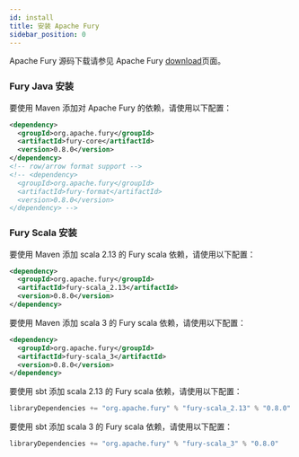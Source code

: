 ```yaml
---
id: install
title: 安装 Apache Fury
sidebar_position: 0
---
```


Apache Fury 源码下载请参见 Apache Fury [download](https://github.com/apache/fury/releases)页面。

### Fury Java 安装

要使用 Maven 添加对 Apache Fury 的依赖，请使用以下配置：

```xml
<dependency>
  <groupId>org.apache.fury</groupId>
  <artifactId>fury-core</artifactId>
  <version>0.8.0</version>
</dependency>
<!-- row/arrow format support -->
<!-- <dependency>
  <groupId>org.apache.fury</groupId>
  <artifactId>fury-format</artifactId>
  <version>0.8.0</version>
</dependency> -->
```

### Fury Scala 安装

要使用 Maven 添加 scala 2.13 的 Fury scala 依赖，请使用以下配置：

```xml
<dependency>
  <groupId>org.apache.fury</groupId>
  <artifactId>fury-scala_2.13</artifactId>
  <version>0.8.0</version>
</dependency>
```

要使用 Maven 添加 scala 3 的 Fury scala 依赖，请使用以下配置：

```xml
<dependency>
  <groupId>org.apache.fury</groupId>
  <artifactId>fury-scala_3</artifactId>
  <version>0.8.0</version>
</dependency>
```

要使用 sbt 添加 scala 2.13 的 Fury scala 依赖，请使用以下配置：

```sbt
libraryDependencies += "org.apache.fury" % "fury-scala_2.13" % "0.8.0"
```

要使用 sbt 添加 scala 3 的 Fury scala 依赖，请使用以下配置：

```sbt
libraryDependencies += "org.apache.fury" % "fury-scala_3" % "0.8.0"
```
